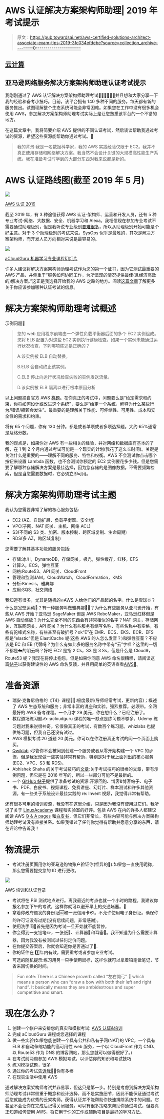 # AWS 认证解决方案架构师助理| 2019 年考试提示

> 原文：<https://pub.towardsai.net/aws-certified-solutions-architect-associate-exam-tips-2019-3fc034efdebe?source=collection_archive---------0----------------------->

## [云计算](https://towardsai.net/p/category/cloud-computing)

## 亚马逊网络服务解决方案架构师助理认证考试提示

我刚刚通过了 AWS 认证解决方案架构师助理考试👏🏻👏🏻👏🏻并且想和大家分享一下我的经验和备考小技巧。目前，该平台拥有 140 多种不同的服务，每天都有新的服务推出。试图理解整个生态系统可能会非常困难。如果您在工作中没有很多机会使用 AWS，参加解决方案架构师助理考试实际上是让您熟悉该平台的一个不错的地方。

在这篇文章中，我将简要介绍 AWS 提供的不同认证考试，然后谈谈帮助我通过考试的资源，希望这些资源能帮助你通过考试。🌟

> 我的背景:我是一名数据科学家，我的 AWS 实践经验仅限于 EC2。我并不真正使用存储和网络解决方案。我当然不会设计关键的大规模高性能生产系统。我在准备考试时学到的大部分东西对我来说都是新的。

# AWS 认证路线图(截至 2019 年 5 月)

![](img/f6f08901d98af501eeb42fca0ed5d3ee.png)

[AWS 认证 2019](https://aws.amazon.com/certification/?nav=tc&loc=3)

截至 2019 年，有 3 种途径获得 AWS 认证-架构师、运营和开发人员，还有 5 种专业考试-网络、大数据、安全、机器学习和 Alexa。我相信现在参加专业考试不需要通过助理级别，但是我听说专业级别[要难很多](https://medium.com/cloud-academy-inc/get-ready-for-the-aws-solutions-architect-professional-certification-62776cc3fd24)，所以从助理级别开始可能是个好主意。对于 3 个助理级别的考试来说，SysOps 似乎是最难的，其次是解决方案架构师，而开发人员方向相对来说是最容易的。

![](img/d390f1d452c2586cc653b0b2e3759623.png)

[aCloudGuru 机器学习专业课程幻灯片](https://learn.acloud.guru/course/aws-certified-machine-learning-specialty/dashboard)

许多人建议将解决方案架构师助理考试作为您的第一个证书，因为它测试最重要的 AWS 产品，并侧重于“服务如何协同工作，为所呈现的情况提供最佳(且经济高效的)解决方案。”这正是我选择开始我的 AWS 之路的地方。阅读[这篇文章](https://info.acloud.guru/resources/which-aws-certification-should-i-take)了解更多关于你应该参加哪种认证考试的信息。

# 解决方案架构师助理考试概述

示例问题🧐

> 您的 web 应用程序前端由一个弹性负载平衡器后面的多个 EC2 实例组成。您将 ELB 配置为对这些 EC2 实例执行健康检查。如果一个实例未能通过运行状况检查，下列哪项陈述是正确的？
> 
> A.该实例被 ELB 自动替换。
> 
> B.ELB 会自动终止该实例。
> 
> C.ELB 停止向运行状况检查失败的实例发送流量。
> 
> D.该实例被 ELB 隔离以进行根本原因分析

以上问题摘自官方 AWS [样题](http://awstrainingandcertification.s3.amazonaws.com/production/AWS_certified_solutions_architect_associate_examsample.pdf)。在你真正的考试中，问题要么是“给定需求和约束，你将如何设计或改进这个系统”，要么是“给定一个系统，解释为什么某些行为/错误/瓶颈会发生”。最重要的是理解关于性能、可伸缩性、可用性、成本和安全性的需求和约束。

将有 65 个问题，你有 130 分钟。都是或者单项或者多项选择题。大约 65%通常是及格分数。

我的观点是，如果你对 AWS 有一些相关的经验，并对网络和数据库有基本的了解，在 1 到 2 个月内通过考试可能是一个现实的计划(我花了这么长时间)。关键是关注什么是重要的——理解不同的服务、特性和权衡。AWS 不会测试你点击哪个按钮来设置 Lambda 函数，也不会测试你预定的 EC2 实例要花多少钱。但是您需要了解哪种存储解决方案是最佳选择，因为您存储的是图像数据，不需要频繁检索，但是当您需要数据时，它必须立即可用。

# 解决方案架构师助理考试主题

我认为您需要非常了解的核心服务包括:

*   EC2 (AZ、自动扩展、负载平衡器、安全组)
*   VPC(子网、NAT 网关、主机、网络 ACL)
*   S3(不同的 S3 类、加密、版本控制、跨区域复制、生命周期)
*   RDS(多 AZ，跨区域复制)

您需要了解其基本功能的服务包括:

*   存储:冰川，DynamoDB，存储网关，极光，弹性缓存，红移，EFS
*   计算:λ，ECS，弹性豆茎
*   网络:Route53、API 网关、CloudFront
*   管理和监测:IAM，CloudWatch，CloudFormation，KMS
*   分析:Kinesis，雅典娜
*   应用:SQS，社交网络

我知道有很多，尤其是随机的🔥AWS 人给他们的产品起的名字。什么是雪球☃️？什么是室壁运动🔬？有一种服务叫做雅典娜🧚‍♀️？为什么有些服务从亚马逊开始，有些从 AWS 开始？亚马逊 SageMaker 但是 AWS RoboMaker，亚马逊红移但是 AWS 自动缩放？为什么完全不同的东西会有非常相似的名字？NAT 网关，存储网关，互联网网关，API 网关？为什么有些服务有缩写名称，有些名称中有空格，有些有驼峰式名称，有些甚至有破折号？ok“E”在 EMR、ECS、EKS、ECR、EFS 都是“elastic”但是 ElastiCache 呢(这些 AWS 的人怎么发音？)和弹性豆茎？不应该是 EC 和 EB 代替吗？为什么有如此多的服务名称中带有“云”字样？这里的一切不都是☁️的阴云吗？好吧 EC2 是指 2 Cs，S3 是 3 Ss，但是什么是 Cloud9，Route53 呢？我现在将停止抱怨，但是如果你同意 AWS 命名很糟糕，请阅读这篇[帖子](https://read.acloud.guru/dear-aws-we-need-to-talk-about-service-naming-d33ea68027d8)以获得建设性的 AWS 命名反馈，并且用简单的英语查看[AWS](https://www.expeditedssl.com/aws-in-plain-english)😬。

# 准备资源

*   瑞安·克鲁尼伯格的《T4》课程👨‍🏫:极度最新(导师经常考试，更新内容)；概述了 AWS 生态系统和服务；非常丰富的讲座和实验。强烈推荐。必须带。全网最好的 AWS 备考课程。一个月才 29 美元，你在想什么？已经注册了。
*   教程道场练习题✍️::acloudguru 课程的唯一缺点是练习题不够多，Udemy 练习题对我来说很神奇。它很像真正的考试，有数百个练习题。whizlabs 也提供练习题，但我自己还没有试过。
*   AWS 模拟考试:20 道题 20 美元。你可以在你注册真正考试的同一个页面上购买。
*   [Qwiklab](https://www.qwiklabs.com/quests/10) :尽管你不会被问到创建一个服务或者从零开始构建一个 VPC 的步骤，但是我发现做一些实验非常有帮助，特别是对于我上面列出的核心服务(EC2、VPC、S3 和 RDS)。
*   Abhishek Shaha 的关于考试技巧的[文章](http://www.cloudforest.in/2016/09/pass-aws-certification-exam-in-10-days.html):关于考试技巧的很棒的文章，带有示例问题，但它是在 2016 年写的，所以一些部分可能不是最新的。
*   一个 [GitHub 帖子](https://gist.github.com/leonardofed/bbf6459ad154ad5215d354f3825435dc)提供了准备考试的资源:开源回购、博客&博客帖子、电子书、PDF、白皮书、视频课程、免费讲座、幻灯片、样本测试和许多其他资源。有一些关于系统设计最佳实践的 re: Invent 视频，我觉得非常有帮助。

还有很多可用的培训资源，我没有在这里介绍，只是因为我没有使用过它们。我听说了关于 [LinuxAcademy](https://linuxacademy.com/amazon-web-services/training/course/name/aws-certified-solutions-architect-associate-level) 课程和实验室的好评。包括 AWS 在内的许多人都建议阅读 AWS [Q & A pages](https://aws.amazon.com/faqs/) 和[白皮书](https://aws.amazon.com/whitepapers/)，但它们非常长，有些内容可能与解决方案架构师助理考试没有直接关系。如果我错过了任何你觉得有帮助并愿意分享的东西，请在评论中告诉我！

# 物流提示

*   考试注册页面用你的亚马逊购物账户验证你(怪异的🛒).如果您一直使用昵称，那么您需要提交您的 ID 进行更改。

![](img/ea9f0a507dce4aad0cadcf95f2be13b6.png)

AWS 培训和认证登录

*   考试将在 PSI 测试地点进行。离我最近的考点也就一个小时的路程。我建议你报名参加下午的考试，这样你就可以避开早上的交通堵塞。🌵
*   拿着你政府颁发的身份证🆔和一张信用卡💳。不允许使用电子身份证。确保你的许可证没有过期(没有后续问题，非常感谢)。
*   使用洗手间🚽首先是因为考试一旦开始就不能暂停。
*   你会得到一支铅笔✏️，一张纸📃、计算器🧮和耳塞🔕。我不知道为什么需要计算器，因为我没有被测试过任何定价问题。
*   在你提交答案后，你就会知道你是否通过了🥶.
*   你的证件在 3️⃣年内有效。需要重考或者参加专业考试。
*   可选的随机提示:练习用另一只手使用鼠标，这样你就可以拿着铅笔做笔记，节省来回切换的时间。

> Fun note: There is a Chinese proverb called “左右開弓” 🏹 which means a person who can “draw a bow with both their left and right hand”. It basically means they are ambidextrous and super competitive and smart.

# 现在怎么办？

1.  创建一个帐户来安排您的真实和模拟考试: [AWS 认证&培训](https://www.aws.training/Dashboard/?cta=tctopbanner)
2.  完成 aCloudGuru 课程或您选择的课程
3.  做一些实验(如果您能创建一个具有公共和私有子网(NAT)的 VPC，一个具有 ELB 和自动伸缩功能的高可用性 web 服务，一个以 CloudFront 作为 CND、以 Route53 作为 DNS 的博客网站，那么您就可以做得很好了。)
4.  在考试前两周参加 AWS 模拟考试，以评估你的知识和考试技巧
5.  练习模拟试题，很多
6.  通过你的考试[告诉我](http://linkedin.com/in/tinabu/)🙋🏻你有多棒
7.  在现实生活中使用 AWS

通过解决方案架构师考试并非易事，但这只是第一步。特别是考虑到解决方案架构师助理考试非常侧重于概念和设计选择，而不是实施细节，因此不能保证通过考试后您就能成为优秀的云架构师。获得认证并不能帮助你快速排除系统中的问题。它甚至不会让你在完成后记得关闭服务。可以有很多策略来帮助你通过考试，但要真正知道如何使用 AWS，将它用于你的工作或辅助项目是最好的学习方法。